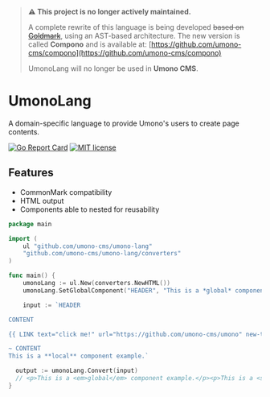 > **⚠️ This project is no longer actively maintained.**
>
> A complete rewrite of this language is being developed ~~based on [Goldmark](https://github.com/yuin/goldmark)~~, using an AST-based architecture. The new version is called **Compono** and is available at: [https://github.com/umono-cms/compono](https://github.com/umono-cms/compono)
>
> UmonoLang will no longer be used in **Umono CMS**.

# UmonoLang
A domain-specific language to provide Umono's users to create page contents.

[![Go Report Card](https://goreportcard.com/badge/github.com/umono-cms/umono-lang)](https://goreportcard.com/report/github.com/umono-cms/umono-lang)
[![MIT license](https://img.shields.io/badge/license-MIT-brightgreen.svg)](https://opensource.org/licenses/MIT)

## Features
- CommonMark compatibility
- HTML output
- Components able to nested for reusability

```go
package main

import (
	ul "github.com/umono-cms/umono-lang"
	"github.com/umono-cms/umono-lang/converters"
)

func main() {
	umonoLang := ul.New(converters.NewHTML())
	umonoLang.SetGlobalComponent("HEADER", "This is a *global* component example.")

	input := `HEADER

CONTENT

{{ LINK text="click me!" url="https://github.com/umono-cms/umono" new-tab=true }}

~ CONTENT
This is a **local** component example.`

  output := umonoLang.Convert(input)
  // <p>This is a <em>global</em> component example.</p><p>This is a <strong>local</strong> component example.</p><p><a href="https://github.com/umono-cms/umono" target="_blank" rel="noopener noreferrer">click me!</a></p>
}
```

